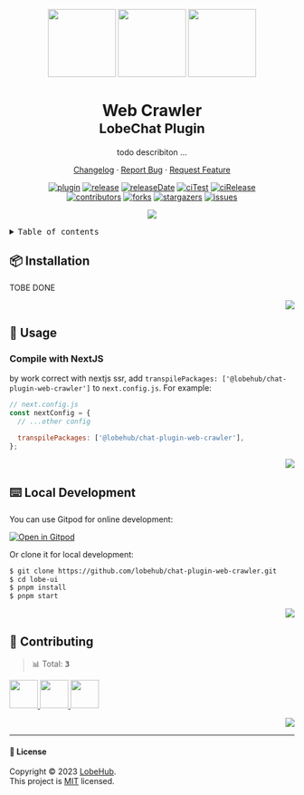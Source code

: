 <a name="readme-top"></a>

<div align="center">

<img height="120" src="https://registry.npmmirror.com/@lobehub/assets-emoji/1.3.0/files/assets/puzzle-piece.webp">
<img height="120" src="https://gw.alipayobjects.com/zos/kitchen/qJ3l3EPsdW/split.svg">
<img height="120" src="https://em-content.zobj.net/source/microsoft-teams/363/spider-web_1f578-fe0f.png">

<h1>Web Crawler<br/><sup>LobeChat Plugin</sup></h1>

todo describiton ...

[Changelog](./CHANGELOG.md) · [Report Bug][issues-url] · [Request Feature][issues-url]

<!-- SHIELD GROUP -->

[![plugin][plugin-shield]][plugin-url]
[![release][release-shield]][release-url]
[![releaseDate][release-date-shield]][release-date-url]
[![ciTest][ci-test-shield]][ci-test-url]
[![ciRelease][ci-release-shield]][ci-release-url] <br/>
[![contributors][contributors-shield]][contributors-url]
[![forks][forks-shield]][forks-url]
[![stargazers][stargazers-shield]][stargazers-url]
[![issues][issues-shield]][issues-url]

![](https://raw.githubusercontent.com/andreasbm/readme/master/assets/lines/rainbow.png)

</div>

<details>
<summary><kbd>Table of contents</kbd></summary>

#### TOC

- [📦 Installation](#-installation)

- [🤯 Usage](#-usage)

- [⌨️ Local Development](#️-local-development)

- [🤝 Contributing](#-contributing)

####

</details>

## 📦 Installation

TOBE DONE

<div align="right">

[![][back-to-top]](#readme-top)

</div>

## 🤯 Usage

### Compile with NextJS

by work correct with nextjs ssr, add `transpilePackages: ['@lobehub/chat-plugin-web-crawler']` to `next.config.js`. For example:

```js
// next.config.js
const nextConfig = {
  // ...other config

  transpilePackages: ['@lobehub/chat-plugin-web-crawler'],
};
```

<div align="right">

[![][back-to-top]](#readme-top)

</div>

## ⌨️ Local Development

You can use Gitpod for online development:

[![Open in Gitpod](https://gitpod.io/button/open-in-gitpod.svg)][gitpod-url]

Or clone it for local development:

```bash
$ git clone https://github.com/lobehub/chat-plugin-web-crawler.git
$ cd lobe-ui
$ pnpm install
$ pnpm start
```

<div align="right">

[![][back-to-top]](#readme-top)

</div>

## 🤝 Contributing

<!-- CONTRIBUTION GROUP -->

> 📊 Total: <kbd>**3**</kbd>

<a href="https://github.com/arvinxx" title="arvinxx">
  <img src="https://avatars.githubusercontent.com/u/28616219?v=4" width="50" />
</a>
<a href="https://github.com/apps/dependabot" title="dependabot[bot]">
  <img src="https://avatars.githubusercontent.com/in/29110?v=4" width="50" />
</a>
<a href="https://github.com/actions-user" title="actions-user">
  <img src="https://avatars.githubusercontent.com/u/65916846?v=4" width="50" />
</a>

<!-- CONTRIBUTION END -->

<div align="right">

[![][back-to-top]](#readme-top)

</div>

---

#### 📝 License

Copyright © 2023 [LobeHub][profile-url]. <br />
This project is [MIT](./LICENSE) licensed.

<!-- PLUGIN GROUP -->

[plugin-shield]: https://img.shields.io/badge/%F0%9F%A4%AF_LobeChat-plugin-cyan
[plugin-url]: https://github.com/lobehub/lobe-chat-plugins

<!-- LINK GROUP -->

[profile-url]: https://github.com/lobehub
[gitpod-url]: https://gitpod.io/#https://github.com/lobehub/chat-plugin-web-crawler

<!-- SHIELD LINK GROUP -->

[back-to-top]: https://img.shields.io/badge/-BACK_TO_TOP-151515?style=flat-square

<!-- release -->

[release-shield]: https://img.shields.io/npm/v/@lobehub/chat-plugin-web-crawler?label=%F0%9F%A4%AF%20NPM
[release-url]: https://www.npmjs.com/package/@lobehub/chat-plugin-web-crawler

<!-- releaseDate -->

[release-date-shield]: https://img.shields.io/github/release-date/lobehub/chat-plugin-web-crawler?style=flat
[release-date-url]: https://github.com/lobehub/chat-plugin-web-crawler/releases

<!-- ciTest -->

[ci-test-shield]: https://github.com/lobehub/chat-plugin-web-crawler/actions/workflows/test.yml/badge.svg
[ci-test-url]: https://github.com/lobehub/chat-plugin-web-crawler/actions/workflows/test.yml

<!-- ciRelease -->

[ci-release-shield]: https://github.com/lobehub/chat-plugin-web-crawler/actions/workflows/release.yml/badge.svg
[ci-release-url]: https://github.com/lobehub/chat-plugin-web-crawler/actions/workflows/release.yml

<!-- contributors -->

[contributors-shield]: https://img.shields.io/github/contributors/lobehub/chat-plugin-web-crawler.svg?style=flat
[contributors-url]: https://github.com/lobehub/chat-plugin-web-crawler/graphs/contributors

<!-- forks -->

[forks-shield]: https://img.shields.io/github/forks/lobehub/chat-plugin-web-crawler.svg?style=flat
[forks-url]: https://github.com/lobehub/chat-plugin-web-crawler/network/members

<!-- stargazers -->

[stargazers-shield]: https://img.shields.io/github/stars/lobehub/chat-plugin-web-crawler.svg?style=flat
[stargazers-url]: https://github.com/lobehub/chat-plugin-web-crawler/stargazers

<!-- issues -->

[issues-shield]: https://img.shields.io/github/issues/lobehub/chat-plugin-web-crawler.svg?style=flat
[issues-url]: https://github.com/lobehub/chat-plugin-web-crawler/issues/new/choose
